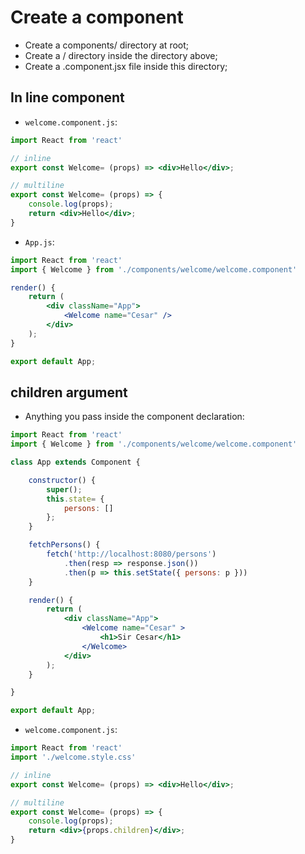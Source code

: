 # Create a component

- Create a components/ directory at root;
- Create a <component-name>/ directory inside the directory above;
- Create a <component-name>.component.jsx file inside this directory; 

## In line component

- `welcome.component.js`:

```jsx
import React from 'react'

// inline
export const Welcome= (props) => <div>Hello</div>; 

// multiline
export const Welcome= (props) => {
    console.log(props);
    return <div>Hello</div>;
}
```

- `App.js`:

```jsx
import React from 'react'
import { Welcome } from './components/welcome/welcome.component'

render() {
    return (
        <div className="App">
            <Welcome name="Cesar" />
        </div>
    );
}

export default App;
```

## children argument

- Anything you pass inside the component declaration:

```jsx
import React from 'react'
import { Welcome } from './components/welcome/welcome.component'

class App extends Component {

    constructor() {
        super();
        this.state= {
            persons: []
        };
    }

    fetchPersons() {
        fetch('http://localhost:8080/persons')
            .then(resp => response.json())
            .then(p => this.setState({ persons: p }))
    }

    render() {
        return (
            <div className="App">
                <Welcome name="Cesar" >
                    <h1>Sir Cesar</h1>
                </Welcome>
            </div>
        );
    }

}

export default App;
```

- `welcome.component.js`:

```jsx
import React from 'react'
import './welcome.style.css'

// inline
export const Welcome= (props) => <div>Hello</div>; 

// multiline
export const Welcome= (props) => {
    console.log(props);
    return <div>{props.children}</div>;
}
